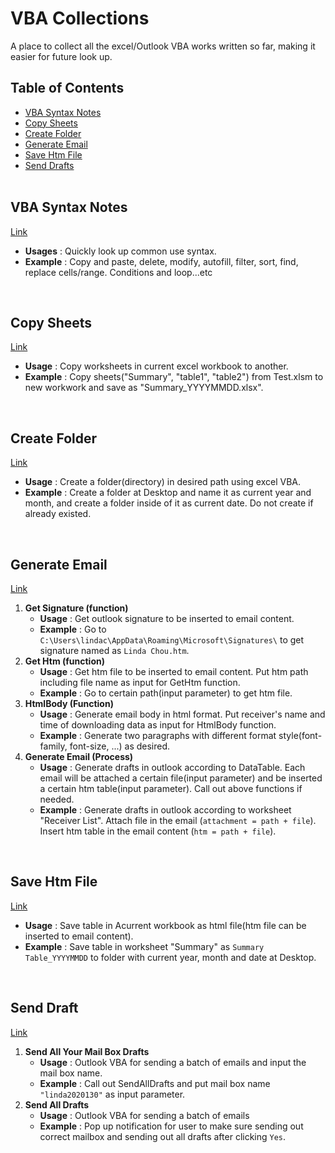 # VBA Collections
A place to collect all the excel/Outlook VBA works written so far, making it easier for future look up.
<br>
## Table of Contents
* [VBA Syntax Notes](#Notes)
* [Copy Sheets](#CopySheets)
* [Create Folder](#CreateFolder)
* [Generate Email](#GenerateEmail)
* [Save Htm File](#SaveHtmFile)
* [Send Drafts](#SendDrafts)
<br><br>

<h2 id="Notes">VBA Syntax Notes</h2>

[Link](/VBA_SyntaxNotes.ipynb)
* **Usages** : Quickly look up common use syntax.
* **Example** : Copy and paste, delete, modify, autofill, filter, sort, find, replace cells/range. Conditions and loop...etc
<br>

<h2 id="CopySheets">Copy Sheets</h2>

[Link](/Copy_Sheets.bas)
* **Usage** : Copy worksheets in current excel workbook to another.
* **Example** : Copy sheets("Summary", "table1", "table2") from Test.xlsm to new workwork and save as "Summary_YYYYMMDD.xlsx".
<br>

<h2 id="CreateFolder">Create Folder</h2>

[Link](/Create_Folder.bas)
* **Usage** : Create a folder(directory) in desired path using excel VBA.
* **Example** : Create a folder at Desktop and name it as current year and month, and create a folder inside of it as current date. Do not create if already existed.
<br>

<h2 id="GenerateEmail">Generate Email</h2>

[Link](/Generate_Email.bas)
1. **Get Signature (function)**
    * **Usage** : Get outlook signature to be inserted to email content.
    * **Example** : Go to `C:\Users\lindac\AppData\Roaming\Microsoft\Signatures\` to get signature named as `Linda Chou.htm`.
2. **Get Htm (function)**
    * **Usage** : Get htm file to be inserted to email content. Put htm path including file name as input for GetHtm function.
    * **Example** : Go to certain path(input parameter) to get htm file.
3. **HtmlBody (Function)**
    * **Usage** : Generate email body in html format. Put receiver's name and time of downloading data as input for HtmlBody function.
    * **Example** : Generate two paragraphs with different format style(font-family, font-size, ...) as desired.
4. **Generate Email (Process)**
    * **Usage** : Generate drafts in outlook according to DataTable. Each email will be attached a certain file(input parameter) and be inserted a certain htm table(input parameter). Call out above functions if needed.
    * **Example** : Generate drafts in outlook according to worksheet "Receiver List". Attach file in the email (`attachment = path + file`). Insert htm table in the email content (`htm = path + file`).
<br>

<h2 id="SaveHtmFile">Save Htm File</h2>

[Link](/Save_htm_File.bas)
* **Usage** : Save table in Acurrent workbook as html file(htm file can be inserted to email content).
* **Example** : Save table in worksheet "Summary" as `Summary Table_YYYYMMDD` to folder with current year, month and date at Desktop.
<br>
 
<h2 id="SendDrafts">Send Draft</h2>

[Link](/Send_Drafts.bas)
1. **Send All Your Mail Box Drafts**
    * **Usage** : Outlook VBA for sending a batch of emails and input the mail box name.
    * **Example** : Call out SendAllDrafts and put mail box name `"linda2020130"` as input parameter.
2. **Send All Drafts**
    * **Usage** : Outlook VBA for sending a batch of emails
    * **Example** : Pop up notification for user to make sure sending out correct mailbox and sending out all drafts after clicking `Yes`.
<br> 
